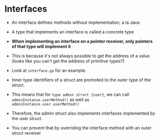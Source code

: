 Interfaces
==========

- An interface defines methods without implementation, a la Java
- A type that implements an interface is called a concrete type
- **When implementing an interface on a pointer receiver, only pointers of that type will implement it**
- This is because it's not always possible to get the address of a value (looks like you can't get the address of primitive types?)
- Look at `interface.go` for an example.

- Inner type identifiers of a struct are promoted to the outer type of the struct.
- This means that for `type admin struct {user}`, we can call `adminInstance.userMethod()` as well as `adminInstance.user.userMethod()`
- Therefore, the admin struct also implements interfaces implemented by the user struct.
- You can prevent that by overriding the interface method with an outer struct receiver
